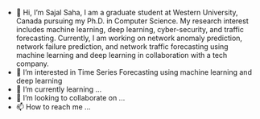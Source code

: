 - 👋 Hi, I’m Sajal Saha, I am a graduate student at Western University, Canada pursuing my Ph.D. in Computer Science. My research interest includes machine learning, deep learning, cyber-security, and traffic forecasting. Currently, I am working on network anomaly prediction, network failure prediction, and network traffic forecasting using machine learning and deep learning in collaboration with a tech company.
- 👀 I’m interested in Time Series Forecasting using machine learning and deep learning
- 🌱 I’m currently learning ...
- 💞️ I’m looking to collaborate on ...
- 📫 How to reach me ...

<!---
sajalsahacse/sajalsahacse is a ✨ special ✨ repository because its `README.md` (this file) appears on your GitHub profile.
You can click the Preview link to take a look at your changes.
--->
